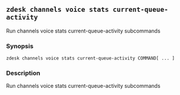 ## `zdesk channels voice stats current-queue-activity`

Run channels voice stats current-queue-activity subcommands

### Synopsis

    zdesk channels voice stats current-queue-activity COMMAND[ ... ]

### Description

Run channels voice stats current-queue-activity subcommands

